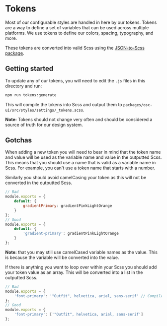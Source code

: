 # Tokens

Most of our configurable styles are handled in here by our tokens. Tokens are a way to define a set of variables that can be used across multiple platforms. We use tokens to define our colors, spacing, typography, and more.

These tokens are converted into valid Scss using the [JSON-to-Scss package](https://www.npmjs.com/package/json-to-scss).

## Getting started

To update any of our tokens, you will need to edit the `.js` files in this directory and run:

```bash
npm run tokens:generate
```

This will compile the tokens into Scss and output them to `packages/osc-ui/src/styles/settings/_tokens.scss`.

**Note:** Tokens should not change very often and should be considered a source of truth for our design system.

## Gotchas

When adding a new token you will need to bear in mind that the token name and value will be used as the variable name and value in the outputted Scss. This means that you should use a name that is valid as a variable name in Scss. For example, you can't use a token name that starts with a number.

Similarly you should avoid camelCasing your token as this will not be converted in the outputted Scss.

```js
// Bad
module.exports = {
    default: {
        gradientPrimary: gradientPinkLightOrange
    }
};
// Good
module.exports = {
    default: {
        'gradient-primary': gradientPinkLightOrange
    }
};
```

**Note:** that you may still use camelCased variable names as the value. This is because the variable will be converted into the value.

If there is anything you want to loop over within your Scss you should add your token value as an array. This will be converted into a list in the outputted Scss.

```js
// Bad
module.exports = {
    'font-primary': '"Outfit", helvetica, arial, sans-serif' // Compile error
};
// Good
module.exports = {
    'font-primary': ['"Outfit", helvetica, arial, sans-serif']
};
```

